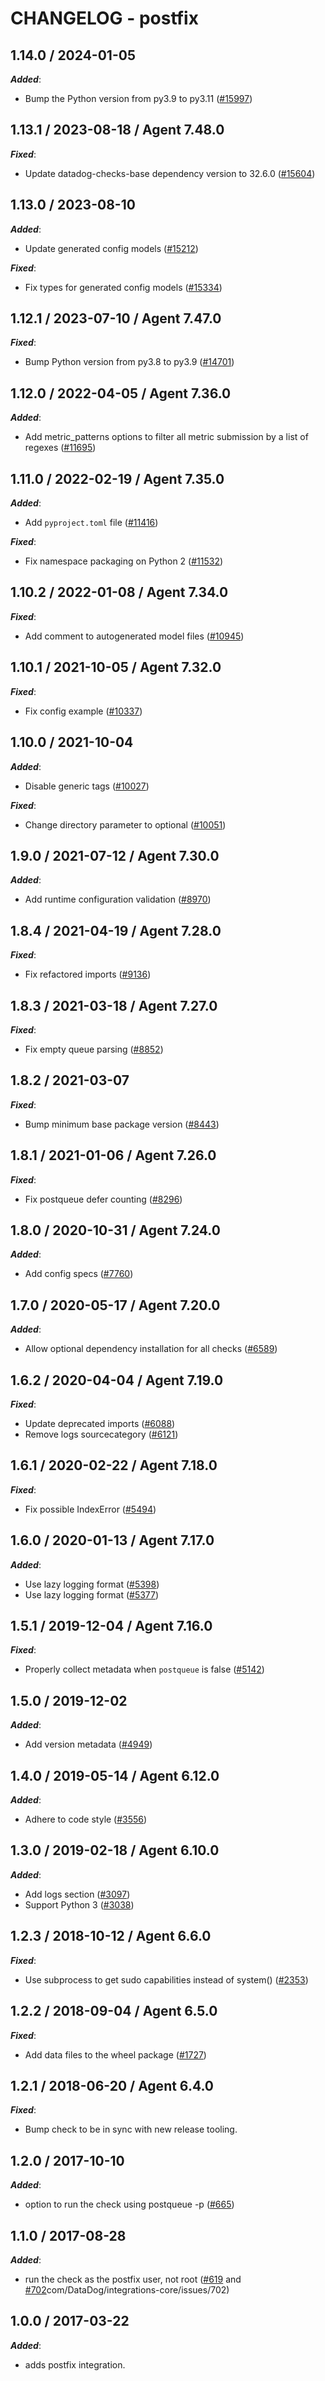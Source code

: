 # CHANGELOG - postfix

<!-- towncrier release notes start -->

## 1.14.0 / 2024-01-05

***Added***:

* Bump the Python version from py3.9 to py3.11 ([#15997](https://github.com/DataDog/integrations-core/pull/15997))

## 1.13.1 / 2023-08-18 / Agent 7.48.0

***Fixed***:

* Update datadog-checks-base dependency version to 32.6.0 ([#15604](https://github.com/DataDog/integrations-core/pull/15604))

## 1.13.0 / 2023-08-10

***Added***:

* Update generated config models ([#15212](https://github.com/DataDog/integrations-core/pull/15212))

***Fixed***:

* Fix types for generated config models ([#15334](https://github.com/DataDog/integrations-core/pull/15334))

## 1.12.1 / 2023-07-10 / Agent 7.47.0

***Fixed***:

* Bump Python version from py3.8 to py3.9 ([#14701](https://github.com/DataDog/integrations-core/pull/14701))

## 1.12.0 / 2022-04-05 / Agent 7.36.0

***Added***:

* Add metric_patterns options to filter all metric submission by a list of regexes ([#11695](https://github.com/DataDog/integrations-core/pull/11695))

## 1.11.0 / 2022-02-19 / Agent 7.35.0

***Added***:

* Add `pyproject.toml` file ([#11416](https://github.com/DataDog/integrations-core/pull/11416))

***Fixed***:

* Fix namespace packaging on Python 2 ([#11532](https://github.com/DataDog/integrations-core/pull/11532))

## 1.10.2 / 2022-01-08 / Agent 7.34.0

***Fixed***:

* Add comment to autogenerated model files ([#10945](https://github.com/DataDog/integrations-core/pull/10945))

## 1.10.1 / 2021-10-05 / Agent 7.32.0

***Fixed***:

* Fix config example ([#10337](https://github.com/DataDog/integrations-core/pull/10337))

## 1.10.0 / 2021-10-04

***Added***:

* Disable generic tags ([#10027](https://github.com/DataDog/integrations-core/pull/10027))

***Fixed***:

* Change directory parameter to optional ([#10051](https://github.com/DataDog/integrations-core/pull/10051))

## 1.9.0 / 2021-07-12 / Agent 7.30.0

***Added***:

* Add runtime configuration validation ([#8970](https://github.com/DataDog/integrations-core/pull/8970))

## 1.8.4 / 2021-04-19 / Agent 7.28.0

***Fixed***:

* Fix refactored imports ([#9136](https://github.com/DataDog/integrations-core/pull/9136))

## 1.8.3 / 2021-03-18 / Agent 7.27.0

***Fixed***:

* Fix empty queue parsing ([#8852](https://github.com/DataDog/integrations-core/pull/8852))

## 1.8.2 / 2021-03-07

***Fixed***:

* Bump minimum base package version ([#8443](https://github.com/DataDog/integrations-core/pull/8443))

## 1.8.1 / 2021-01-06 / Agent 7.26.0

***Fixed***:

* Fix postqueue defer counting ([#8296](https://github.com/DataDog/integrations-core/pull/8296))

## 1.8.0 / 2020-10-31 / Agent 7.24.0

***Added***:

* Add config specs ([#7760](https://github.com/DataDog/integrations-core/pull/7760))

## 1.7.0 / 2020-05-17 / Agent 7.20.0

***Added***:

* Allow optional dependency installation for all checks ([#6589](https://github.com/DataDog/integrations-core/pull/6589))

## 1.6.2 / 2020-04-04 / Agent 7.19.0

***Fixed***:

* Update deprecated imports ([#6088](https://github.com/DataDog/integrations-core/pull/6088))
* Remove logs sourcecategory ([#6121](https://github.com/DataDog/integrations-core/pull/6121))

## 1.6.1 / 2020-02-22 / Agent 7.18.0

***Fixed***:

* Fix possible IndexError ([#5494](https://github.com/DataDog/integrations-core/pull/5494))

## 1.6.0 / 2020-01-13 / Agent 7.17.0

***Added***:

* Use lazy logging format ([#5398](https://github.com/DataDog/integrations-core/pull/5398))
* Use lazy logging format ([#5377](https://github.com/DataDog/integrations-core/pull/5377))

## 1.5.1 / 2019-12-04 / Agent 7.16.0

***Fixed***:

* Properly collect metadata when `postqueue` is false ([#5142](https://github.com/DataDog/integrations-core/pull/5142))

## 1.5.0 / 2019-12-02

***Added***:

* Add version metadata ([#4949](https://github.com/DataDog/integrations-core/pull/4949))

## 1.4.0 / 2019-05-14 / Agent 6.12.0

***Added***:

* Adhere to code style ([#3556](https://github.com/DataDog/integrations-core/pull/3556))

## 1.3.0 / 2019-02-18 / Agent 6.10.0

***Added***:

* Add logs section ([#3097](https://github.com/DataDog/integrations-core/pull/3097))
* Support Python 3 ([#3038](https://github.com/DataDog/integrations-core/pull/3038))

## 1.2.3 / 2018-10-12 / Agent 6.6.0

***Fixed***:

* Use subprocess to get sudo capabilities instead of system() ([#2353](https://github.com/DataDog/integrations-core/pull/2353))

## 1.2.2 / 2018-09-04 / Agent 6.5.0

***Fixed***:

* Add data files to the wheel package ([#1727](https://github.com/DataDog/integrations-core/pull/1727))

## 1.2.1 / 2018-06-20 / Agent 6.4.0

***Fixed***:

* Bump check to be in sync with new release tooling.

## 1.2.0 / 2017-10-10

***Added***:

* option to run the check using postqueue -p ([#665](https://github.com/DataDog/integrations-core/issues/665))

## 1.1.0 / 2017-08-28

***Added***:

* run the check as the postfix user, not root ([#619](https://github.com/DataDog/integrations-core/issues/619) and [#702](https://github)com/DataDog/integrations-core/issues/702)

## 1.0.0 / 2017-03-22

***Added***:

* adds postfix integration.

